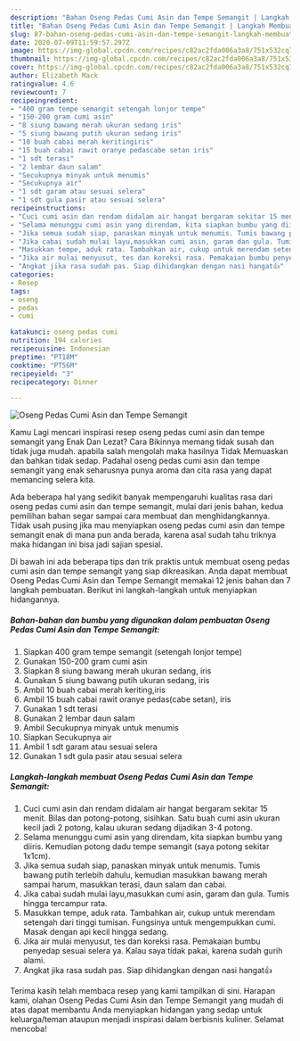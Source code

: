 ```yaml
---
description: "Bahan Oseng Pedas Cumi Asin dan Tempe Semangit | Langkah Membuat Oseng Pedas Cumi Asin dan Tempe Semangit Yang Lezat Sekali"
title: "Bahan Oseng Pedas Cumi Asin dan Tempe Semangit | Langkah Membuat Oseng Pedas Cumi Asin dan Tempe Semangit Yang Lezat Sekali"
slug: 87-bahan-oseng-pedas-cumi-asin-dan-tempe-semangit-langkah-membuat-oseng-pedas-cumi-asin-dan-tempe-semangit-yang-lezat-sekali
date: 2020-07-09T11:59:57.297Z
image: https://img-global.cpcdn.com/recipes/c82ac2fda006a3a8/751x532cq70/oseng-pedas-cumi-asin-dan-tempe-semangit-foto-resep-utama.jpg
thumbnail: https://img-global.cpcdn.com/recipes/c82ac2fda006a3a8/751x532cq70/oseng-pedas-cumi-asin-dan-tempe-semangit-foto-resep-utama.jpg
cover: https://img-global.cpcdn.com/recipes/c82ac2fda006a3a8/751x532cq70/oseng-pedas-cumi-asin-dan-tempe-semangit-foto-resep-utama.jpg
author: Elizabeth Mack
ratingvalue: 4.6
reviewcount: 7
recipeingredient:
- "400 gram tempe semangit setengah lonjor tempe"
- "150-200 gram cumi asin"
- "8 siung bawang merah ukuran sedang iris"
- "5 siung bawang putih ukuran sedang iris"
- "10 buah cabai merah keritingiris"
- "15 buah cabai rawit oranye pedascabe setan iris"
- "1 sdt terasi"
- "2 lembar daun salam"
- "Secukupnya minyak untuk menumis"
- "Secukupnya air"
- "1 sdt garam atau sesuai selera"
- "1 sdt gula pasir atau sesuai selera"
recipeinstructions:
- "Cuci cumi asin dan rendam didalam air hangat bergaram sekitar 15 menit. Bilas dan potong-potong, sisihkan. Satu buah cumi asin ukuran kecil jadi 2 potong, kalau ukuran sedang dijadikan 3-4 potong."
- "Selama menunggu cumi asin yang direndam, kita siapkan bumbu yang diiris. Kemudian potong dadu tempe semangit (saya potong sekitar 1x1cm)."
- "Jika semua sudah siap, panaskan minyak untuk menumis. Tumis bawang putih terlebih dahulu, kemudian masukkan bawang merah sampai harum, masukkan terasi, daun salam dan cabai."
- "Jika cabai sudah mulai layu,masukkan cumi asin, garam dan gula. Tumis hingga tercampur rata."
- "Masukkan tempe, aduk rata. Tambahkan air, cukup untuk merendam setengah dari tinggi tumisan. Fungsinya untuk mengempukkan cumi. Masak dengan api kecil hingga sedang."
- "Jika air mulai menyusut, tes dan koreksi rasa. Pemakaian bumbu penyedap sesuai selera ya. Kalau saya tidak pakai, karena sudah gurih alami."
- "Angkat jika rasa sudah pas. Siap dihidangkan dengan nasi hangat👍"
categories:
- Resep
tags:
- oseng
- pedas
- cumi

katakunci: oseng pedas cumi 
nutrition: 194 calories
recipecuisine: Indonesian
preptime: "PT18M"
cooktime: "PT56M"
recipeyield: "3"
recipecategory: Dinner

---
```



![Oseng Pedas Cumi Asin dan Tempe Semangit](https://img-global.cpcdn.com/recipes/c82ac2fda006a3a8/751x532cq70/oseng-pedas-cumi-asin-dan-tempe-semangit-foto-resep-utama.jpg)

Kamu Lagi mencari inspirasi resep oseng pedas cumi asin dan tempe semangit yang Enak Dan Lezat? Cara Bikinnya memang tidak susah dan tidak juga mudah. apabila salah mengolah maka hasilnya Tidak Memuaskan dan bahkan tidak sedap. Padahal oseng pedas cumi asin dan tempe semangit yang enak seharusnya punya aroma dan cita rasa yang dapat memancing selera kita.



Ada beberapa hal yang sedikit banyak mempengaruhi kualitas rasa dari oseng pedas cumi asin dan tempe semangit, mulai dari jenis bahan, kedua pemilihan bahan segar sampai cara membuat dan menghidangkannya. Tidak usah pusing jika mau menyiapkan oseng pedas cumi asin dan tempe semangit enak di mana pun anda berada, karena asal sudah tahu triknya maka hidangan ini bisa jadi sajian spesial.


Di bawah ini ada beberapa tips dan trik praktis untuk membuat oseng pedas cumi asin dan tempe semangit yang siap dikreasikan. Anda dapat membuat Oseng Pedas Cumi Asin dan Tempe Semangit memakai 12 jenis bahan dan 7 langkah pembuatan. Berikut ini langkah-langkah untuk menyiapkan hidangannya.

<!--inarticleads1-->

##### Bahan-bahan dan bumbu yang digunakan dalam pembuatan Oseng Pedas Cumi Asin dan Tempe Semangit:

1. Siapkan 400 gram tempe semangit (setengah lonjor tempe)
1. Gunakan 150-200 gram cumi asin
1. Siapkan 8 siung bawang merah ukuran sedang, iris
1. Gunakan 5 siung bawang putih ukuran sedang, iris
1. Ambil 10 buah cabai merah keriting,iris
1. Ambil 15 buah cabai rawit oranye pedas(cabe setan), iris
1. Gunakan 1 sdt terasi
1. Gunakan 2 lembar daun salam
1. Ambil Secukupnya minyak untuk menumis
1. Siapkan Secukupnya air
1. Ambil 1 sdt garam atau sesuai selera
1. Gunakan 1 sdt gula pasir atau sesuai selera




<!--inarticleads2-->

##### Langkah-langkah membuat Oseng Pedas Cumi Asin dan Tempe Semangit:

1. Cuci cumi asin dan rendam didalam air hangat bergaram sekitar 15 menit. Bilas dan potong-potong, sisihkan. Satu buah cumi asin ukuran kecil jadi 2 potong, kalau ukuran sedang dijadikan 3-4 potong.
1. Selama menunggu cumi asin yang direndam, kita siapkan bumbu yang diiris. Kemudian potong dadu tempe semangit (saya potong sekitar 1x1cm).
1. Jika semua sudah siap, panaskan minyak untuk menumis. Tumis bawang putih terlebih dahulu, kemudian masukkan bawang merah sampai harum, masukkan terasi, daun salam dan cabai.
1. Jika cabai sudah mulai layu,masukkan cumi asin, garam dan gula. Tumis hingga tercampur rata.
1. Masukkan tempe, aduk rata. Tambahkan air, cukup untuk merendam setengah dari tinggi tumisan. Fungsinya untuk mengempukkan cumi. Masak dengan api kecil hingga sedang.
1. Jika air mulai menyusut, tes dan koreksi rasa. Pemakaian bumbu penyedap sesuai selera ya. Kalau saya tidak pakai, karena sudah gurih alami.
1. Angkat jika rasa sudah pas. Siap dihidangkan dengan nasi hangat👍




Terima kasih telah membaca resep yang kami tampilkan di sini. Harapan kami, olahan Oseng Pedas Cumi Asin dan Tempe Semangit yang mudah di atas dapat membantu Anda menyiapkan hidangan yang sedap untuk keluarga/teman ataupun menjadi inspirasi dalam berbisnis kuliner. Selamat mencoba!
